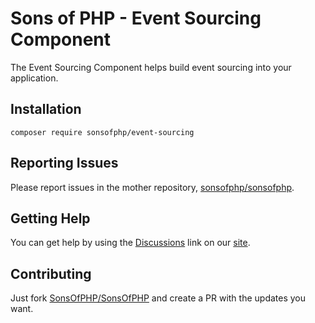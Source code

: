 Sons of PHP - Event Sourcing Component
======================================

The Event Sourcing Component helps build event sourcing into your application.

## Installation

```shell
composer require sonsofphp/event-sourcing
```

## Reporting Issues

Please report issues in the mother repository, [sonsofphp/sonsofphp][mother].

## Getting Help

You can get help by using the [Discussions][discussions] link on our
[site][homepage].

## Contributing

Just fork [SonsOfPHP/SonsOfPHP][mother] and create a PR with the updates you
want.

[mother]: <https://github.com/SonsOfPHP/sonsofphp> "Sons of PHP Mother Repository"
[discussions]: https://github.com/orgs/SonsOfPHP/discussions
[homepage]: https://github.com/SonsOfPHP
